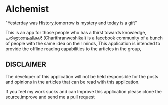 # Alchemist


"Yesterday was History,tomorrow is mystery and today is a gift"

This is an app for those people who has a thirst towards knowledge,
ചരിത്രാന്വേഷികൾ (Charithranweshikal) is a facebook community of a bunch of people with the same idea on their minds,
This application is intended to provide the offline reading capabilities to the articles in the group,

DISCLAIMER
--------------------------
The developer of this application will not be held responsible for the posts and opinions in the articles that can be read with this application.

If you feel my work sucks and can Improve this application please clone the source,improve and send me a pull request 
